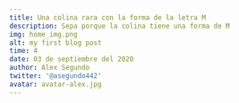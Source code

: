 ```yaml
---
title: Una colina rara con la forma de la letra M
description: Sepa porque la colina tiene una forma de M
img: home_img.png
alt: my first blog post
time: 4
date: 03 de septiembre del 2020
author: Alex Segundo
twitter: '@asegundo442'
avatar: avatar-alex.jpg
---
```

